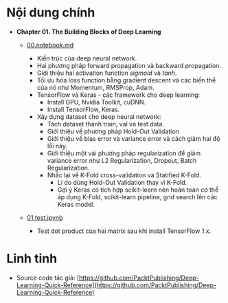# Nội dung chính
* **Chapter 01. The Building Blocks of Deep Learning**
    * [00.notebook.md](./Chapter%2001.%20The%20Building%20Blocks%20of%20Deep%20Learning/00.notebook.md)
      * Kiến trúc của deep neural network.
      * Hai phương pháp forward propagation và backward propagation.
      * Giới thiệu hai activation function $sigmoid$ và $tanh$.
      * Tối ưu hóa loss function bằng gradient descent và các biến thể của nó như Momentum, RMSProp, Adam.
      * TensorFlow và Keras - các framework cho deep learning:
        * Install GPU, Nvidia Toolkit, cuDNN.
        * Install TensorFlow, Keras.
      * Xây dựng dataset cho deep neural network:
        * Tách dataset thành train, val và test data.
        * Giới thiệu về phương pháp Hold-Out Validation
        * Giới thiệu về bias error và variance error và cách giảm hai độ lỗi này.
        * Giới thiệu một vài phương pháp regularization để giảm variance error như L2 Regularization, Dropout, Batch Regularization.
        * Nhắc lại về K-Fold cross-validation và Statified K-Fold.
          * Lí do dùng Hold-Out Validation thay vì K-Fold.
          * Gợi ý Keras có tích hợp scikit-learn nên hoàn toàn có thể áp dụng K-Fold, scikit-learn pipeline, grid search lên các Keras model.

    * [01.test.ipynb](Chapter%2001.%20The%20Building%20Blocks%20of%20Deep%20Learning/01.test.ipynb)
      * Test dot product của hai matrix sau khi install TensorFlow 1.x. 

# Linh tinh
* Source code tác giả: [https://github.com/PacktPublishing/Deep-Learning-Quick-Reference](https://github.com/PacktPublishing/Deep-Learning-Quick-Reference)
